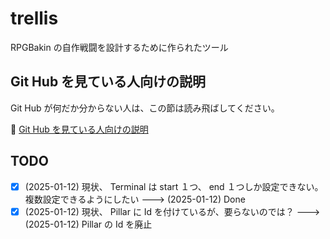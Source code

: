 # trellis

RPGBakin の自作戦闘を設計するために作られたツール


## Git Hub を見ている人向けの説明

Git Hub が何だか分からない人は、この節は読み飛ばしてください。  

📖 [Git Hub を見ている人向けの説明](./docs_dev/from_git_hub.md)  


## TODO

* [x] (2025-01-12) 現状、 Terminal は start １つ、 end １つしか設定できない。複数設定できるようにしたい ---> (2025-01-12) Done
* [x] (2025-01-12) 現状、 Pillar に Id を付けているが、要らないのでは？ ---> (2025-01-12) Pillar の Id を廃止
